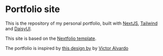 # Portfolio site
This is the repository of my personal portfolio, built with [NextJS](https://nextjs.org/), [Tailwind](https://tailwindcss.com/) and [DaisyUI](https://daisyui.com/).

This site is based on the [Nextfolio template](https://vercel.com/templates/next.js/nextfolio-a-simple-next-js-portfolio). 

The portfolio is inspired by [this design by](https://www.figma.com/community/file/1213010685692032886/simple-resume-portfolio) by [Victor Alvardo](https://www.figma.com/@victoralvarado)  
